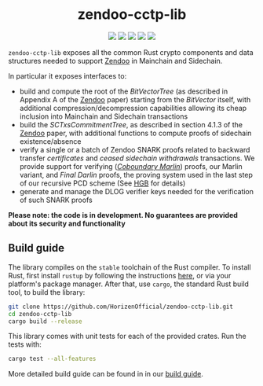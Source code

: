 <h1 align="center">zendoo-cctp-lib</h1>
<p align="center">
    <a href= "https://github.com/HorizenOfficial/zendoo-cctp-lib/releases"><img src="https://img.shields.io/github/release/HorizenOfficial/zendoo-cctp-lib.svg"></a>
    <a href="AUTHORS"><img src="https://img.shields.io/github/contributors/HorizenOfficial/zendoo-cctp-lib.svg?"></a>
    <a href="https://travis-ci.com/github/HorizenOfficial/zendoo-cctp-lib"><img src="https://app.travis-ci.com/HorizenOfficial/zendoo-cctp-lib.svg?branch=master"></a>
    <a href="LICENSE-MIT"><img src="https://img.shields.io/badge/license-MIT-blue.svg"></a>
    <a href="CONTRIBUTING.md"><img src="https://img.shields.io/badge/PRs-welcome-brightgreen.svg?style=flat-square"></a>
</p>


`zendoo-cctp-lib` exposes all the common Rust crypto components and data structures needed to support [Zendoo](https://eprint.iacr.org/2020/123.pdf "Zendoo") in Mainchain and Sidechain.

In particular it exposes interfaces to:

* build and compute the root of the *BitVectorTree* (as described in Appendix A of the [Zendoo](https://eprint.iacr.org/2020/123.pdf "Zendoo") paper)
  starting from the *BitVector* itself, with additional compression/decompression capabilities allowing its cheap inclusion into Mainchain and Sidechain transactions
* build the *SCTxsCommitmentTree*, as described in section 4.1.3 of the [Zendoo](https://eprint.iacr.org/2020/123.pdf "Zendoo") paper, with additional functions to compute proofs of sidechain existence/absence
* verify a single or a batch of Zendoo SNARK proofs related to backward transfer *certificates* and *ceased sidechain withdrawals* transactions. We provide support for verifying ([*Coboundary Marlin*](https://github.com/HorizenLabs/marlin))
proofs, our Marlin variant, and *Final Darlin* proofs, the proving system used in the last step of our recursive PCD scheme (See [HGB](https://eprint.iacr.org/2021/930) for details)
* generate and manage the DLOG verifier keys needed for the verification of such SNARK proofs

**Please note: the code is in development. No guarantees are provided about its security and functionality**

## Build guide

The library compiles on the `stable` toolchain of the Rust compiler. To install Rust, first install `rustup` by following the instructions [here](https://rustup.rs/), or via your platform's package manager.
After that, use `cargo`, the standard Rust build tool, to build the library:

```bash
git clone https://github.com/HorizenOfficial/zendoo-cctp-lib.git
cd zendoo-cctp-lib
cargo build --release
```

This library comes with unit tests for each of the provided crates. Run the tests with:

```bash
cargo test --all-features
```

More detailed build guide can be found in in our [build guide](BUILD.md).
